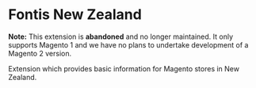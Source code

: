 Fontis New Zealand
==================

**Note:** This extension is **abandoned** and no longer maintained. It only supports Magento 1 and we have no plans to undertake development of a Magento 2 version.

Extension which provides basic information for Magento stores in New Zealand.
